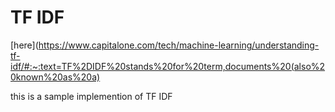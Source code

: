# TF IDF 
[here](https://www.capitalone.com/tech/machine-learning/understanding-tf-idf/#:~:text=TF%2DIDF%20stands%20for%20term,documents%20(also%20known%20as%20a)

this is a sample implemention of TF IDF
